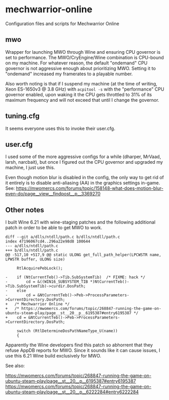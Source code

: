 # mechwarrior-online

Configuration files and scripts for Mechwarrior Online

## mwo

Wrapper for launching MWO through Wine and ensuring CPU governor is
set to performance.  The MWO/CryEngine/Wine combination is CPU-bound
on my machine.  For whatever reason, the default "ondemand" CPU
governor is not aggressive enough about prioritizing MWO.  Setting it
to "ondemand" increased my framerates to a playable number.

Also worth noting is that if I suspend my machine (at the time of
writing, Xeon ES-1650v3 @ 3.8 GHz) with `acpitool -s` with the
"performance" CPU governor enabled, upon waking it the CPU gets
throttled to 31% of its maximum frequency and will not exceed that
until I change the governor.

## tuning.cfg

It seems everyone uses this to invoke their user.cfg.

## user.cfg

I used some of the more aggressive configs for a while (dharper,
MrVaad, larsh, narcbait), but once I figured out the CPU governor and
upgraded my machine, I just use this.

Even though motion blur is disabled in the config, the only way to get
rid of it entirely is to disable anti-aliasing (AA) in the graphics
settings in-game.  See: <https://mwomercs.com/forums/topic/158148-what-does-motion-blur-even-do/page__view__findpost__p__3369270>

## Other notes

I built Wine 6.21 with wine-staging patches and the following
additional patch in order to be able to get MWO to work.

    diff --git a/dlls/ntdll/path.c b/dlls/ntdll/path.c
    index 47196067cd4..296a22e98d8 100644
    --- a/dlls/ntdll/path.c
    +++ b/dlls/ntdll/path.c
    @@ -517,10 +517,9 @@ static ULONG get_full_path_helper(LPCWSTR name, LPWSTR buffer, ULONG size)

         RtlAcquirePebLock();

    -    if (NtCurrentTeb()->Tib.SubSystemTib)  /* FIXME: hack */
    -        cd = &((WIN16_SUBSYSTEM_TIB *)NtCurrentTeb()->Tib.SubSystemTib)->curdir.DosPath;
    -    else
    -        cd = &NtCurrentTeb()->Peb->ProcessParameters->CurrentDirectory.DosPath;
    +	/* Mechwarrior Online */
    +	/* https://mwomercs.com/forums/topic/268847-running-the-game-on-ubuntu-steam-play/page__st__20__p__6195387#entry6195387 */
    +    cd = &NtCurrentTeb()->Peb->ProcessParameters->CurrentDirectory.DosPath;

         switch (RtlDetermineDosPathNameType_U(name))
         {

Apparently the Wine developers find this patch so abhorrent that they
refuse AppDB reports for MWO.  Since it sounds like it can cause
issues, I use this 6.21 Wine build exclusively for MWO.

See also:

<https://mwomercs.com/forums/topic/268847-running-the-game-on-ubuntu-steam-play/page__st__20__p__6195387#entry6195387>
<https://mwomercs.com/forums/topic/268847-running-the-game-on-ubuntu-steam-play/page__st__20__p__6222284#entry6222284>

